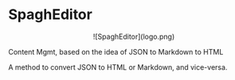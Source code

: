 # SpaghEditor
<p align="center">
![SpaghEditor](logo.png)
</p>

Content Mgmt, based on the idea of JSON to Markdown to HTML

A method to convert JSON to HTML or Markdown, and vice-versa.
